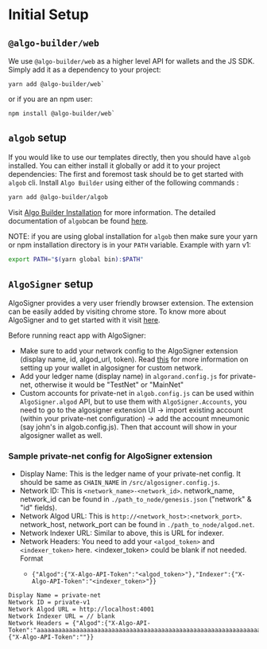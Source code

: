# Initial Setup

## `@algo-builder/web`

We use `@algo-builder/web` as a higher level API for wallets and the JS SDK. Simply add it as a dependency to your project:

```
yarn add @algo-builder/web`
```

or if you are an npm user:

```
npm install @algo-builder/web`
```

## `algob` setup

If you would like to use our templates directly, then you should have `algob` installed. You can either install it globally or add it to your project dependencies:
The first and foremost task should be to get started with `algob` cli. Install `Algo Builder` using either of the following commands :

```bash
yarn add @algo-builder/algob
```

Visit [Algo Builder Installation](https://github.com/scale-it/algo-builder#installation) for more information. The detailed documentation of `algob`can be found [here](https://github.com/scale-it/algo-builder#readme).

NOTE: if you are using global installation for `algob` then make sure your yarn or npm installation directory is in your `PATH` variable. Example with yarn v1:

```bash
export PATH="$(yarn global bin):$PATH"
```

## `AlgoSigner` setup

AlgoSigner provides a very user friendly browser extension. The extension can be easily added by visiting chrome store. To know more about AlgoSigner and to get started with it visit [here](https://github.com/PureStake/algosigner#readme).

Before running react app with AlgoSigner:

- Make sure to add your network config to the AlgoSigner extension (display name, id, algod_url, token). Read [this](https://github.com/PureStake/algosigner#custom-networks) for more information on setting up your wallet in algosigner for custom network.
- Add your ledger name (display name) in `algorand.config.js` for private-net, otherwise it would be "TestNet" or "MainNet"
- Custom accounts for private-net in `algob.config.js` can be used within `AlgoSigner.algod` API, but to use them with `AlgoSigner.Accounts`, you need to go to the algosigner extension UI -> import existing account (within your private-net configuration) -> add the account mneumonic (say john's in algob.config.js). Then that account will show in your algosigner wallet as well.

### Sample private-net config for AlgoSigner extension

- Display Name: This is the ledger name of your private-net config. It should be same as `CHAIN_NAME` in `/src/algosigner.config.js`.
- Network ID: This is `<network_name>-<network_id>`. network_name, network_id can be found in `./path_to_node/genesis.json` ("network" & "id" fields).
- Network Algod URL: This is `http://<network_host>:<network_port>`. network_host, network_port can be found in `./path_to_node/algod.net`.
- Network Indexer URL: Similar to above, this is URL for indexer.
- Network Headers: You need to add your `<algod_token>` and `<indexer_token>` here. <indexer_token> could be blank if not needed. Format
  - ```
    {"Algod":{"X-Algo-API-Token":"<algod_token>"},"Indexer":{"X-Algo-API-Token":"<indexer_token>"}}
    ```

```
Display Name = private-net
Network ID = private-v1
Network Algod URL = http://localhost:4001
Network Indexer URL = // blank
Network Headers = {"Algod":{"X-Algo-API-Token":"aaaaaaaaaaaaaaaaaaaaaaaaaaaaaaaaaaaaaaaaaaaaaaaaaaaaaaaaaaaaaaaa"},"Indexer":{"X-Algo-API-Token":""}}
```
